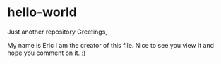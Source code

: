 # hello-world
Just another repository
Greetings,

My name is Eric I am the creator of this file. Nice to see you view it and hope you comment on it. :)
